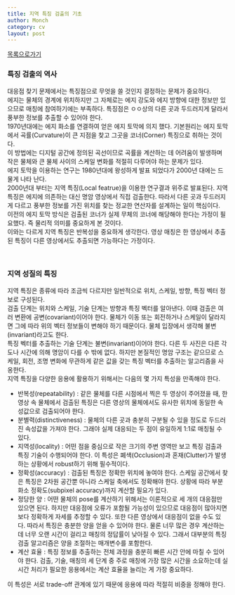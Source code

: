 ```yaml
---
title: 지역 특징 검출의 기초
author: Monch
category: cv
layout: post
---
```


[목록으로가기](https://songminkee.github.io/cv/2030/05/03/list.html)



<h3>특징 검출의 역사</h3>

대응점 찾기 문제에서는 특징점으로 무엇을 쓸 것인지 결정하는 문제가 중요하다.  
에지는 물체의 경계에 위치하지만 그 자체로는 에지 강도와 에지 방향에 대한 정보만 있으므로 매칭에 참여하기에는 부족하다. 특징점은 ㅇㅇ상의 다른 곳과 두드러지게 달라서 풍부한 정보를 추출할 수 있어야 한다.  
1970년대에는 에지 화소를 연결하여 얻은 에지 토막에 의지 했다. 기본원리는 에지 토막에서 곡률(Curvature)이 큰 지점을 찾고 그곳을 코너(Corner) 특징으로 취하는 것이다.  
이 방법에는 디지털 공간에 정의된 곡선이므로 곡률을 계산하는 데 어려움이 발생하며 작은 물체와 큰 물체 사이의 스케일 변화를 적절히 다루어야 하는 문제가 있다.  
에지 토막을 이용하는 연구는 1980년대에 왕성하게 발표 되었다가 2000년 대에는 드물게 나타 난다.  
2000년대 부터는 지역 특징(Local featrue)을 이용한 연구결과 위주로 발표된다. 지역 특징은 에지에 의존하는 대신 명암 영상에서 직접 검출한다. 따라서 다른 곳과 두드러지게 다르고 풍부한 정보를 가진 위치를 찾는 정교한 연산자를 설계하는 일이 핵심이다.  
이전의 에지 토막 방식은 검출된 코너가 실제 무체의 코너에 해당해야 한다는 가정이 필요했다. 즉 물리적 의미를 중요하게 본 것이다.  
이와는 다르게 지역 특징은 반복성을 중요하게 생각한다. 영상 매칭은 한 영상에서 추출된 특징이 다른 영상에서도 추출되면 가능하다는 가정이다.

<br>

<h3>지역 성질의 특징</h3>

지역 특징은 종류에 따라 조금씩 다르지만 일반적으로 위치, 스케일, 방향, 특징 벡터 정보로 구성된다.  
검출 단계는 위치와 스케일, 기술 단계는 방향과 특징 벡터를 알아낸다.  이때 검출은 여러 변환에 공변(covariant)이어야 한다. 물체가 이동 또는 회전하거나 스케일이 달라지면 그에 따라 위의 벡터 정보들이 변해야 하기 때문이다. 물체 입장에서 생각해 불변(invariant)라고도 한다.  
특징 벡터를 추출하는 기술 단계는 불변(invariant)이어야 한다. 다른 두 사진은 다른 각도나 시간에 의해 명암이 다를 수 밖에 없다. 하지만 본질적인 명암 구조는 같으므로 스케일, 회전, 조명 변화에 무관하게 같은 값을 갖는 특징 벡터를 추출하는 알고리즘을 사옹한다.  
지역 특징을 다양한 응용에 활용하기 위해서는 다음의 몇 가지 특성을 만족해야 한다.

- 반복성(repeatability) : 같은 물체를 다른 시점에서 찍은 두 영상이 주어졌을 때, 한 영상 속 물체에서 검출된 특징은 다른 영상의 물체에서도 유사한 위치에 동일한 속성값으로 검출되어야 한다. 
- 분별력(distinctiveness) : 물체의 다른 곳과 충분히 구분될 수 있을 정도로 두드러진 속성값을 가져야 한다. 그래야 실제 대응되는 두 점이 유일하게 1:1로 매칭될 수 있다.
- 지역성(locality) : 어떤 점을 중심으로 작은 크기의 주변 영역만 보고 특징 검출과 특징 기술이 수행되어야 한다. 이 특성은 폐색(Occlusion)과 혼재(Clutter)가 발생하는 상황에서 robust하기 위해 필수적이다.
- 정확성(accuracy) : 검출된 특징은 정확한 위치에 놓여야 한다. 스케일 공간에서 찾은 특징은 2차원 공간뿐 아니라 스케일 축에서도 정확해야 한다. 상황에 따라 부분 화소 정확도(subpixel accuracy)까지 계산할 필요가 있다.
- 정당한 양 : 어떤 물체의 pose를 계산하기 위해서는 이론적으로 세 개의 대응점만 있으면 된다. 하지만 대응점에 오류가 포함될 가능성이 있으므로 대응점이 많아지면 보다 정확하게 자세를 추정할 수 있다.  또한 다른 영상에서 대응점이 없을 수도 있다. 따라서 특징은 충분한 양을 얻을 수 있어야 한다. 물론 너무 많은 경우 계산하는데 너무 오랜 시간이 걸리고 매칭의 정답률이 낮아질 수 있다. 그래서 대부분의 특징 검출 알고리즘은 양을 조절하는 매개변수를 포함한다.
- 계산 효율 : 특징 정보를 추출하는 전체 과정을 충분히 빠른 시간 안에 마칠 수 있어야 한다. 검출, 기술, 매칭의 세 단계 중 주로 매칭에 가장 많은 시간을 소요하는데 실시간 처리가 필요한 응용에서는 계산 효율을 늘리는 게 가장 중요하다.

이 특성은 서로 trade-off 관계에 있기 때문에 응용에 따라 적절히 비중을 정해야 한다.